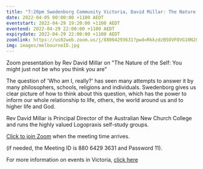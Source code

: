 ```yaml
---
title: "7:20pm Swedenborg Community Victoria, David Millar: The Nature of the Self - You might just not be who you think you are"
date: 2022-04-05 00:00:00 +1100 AEDT
eventstart: 2022-04-29 19:20:00 +1100 AEDT
eventend: 2022-04-29 22:00:00 +1100 AEDT
expirydate: 2022-04-29 22:00:00 +1100 AEDT
zoomlink: https://us02web.zoom.us/j/88064293631?pwd=RkkzdzB5OVFOVG10N28vdEZLQWhIQT09
img: images/melbourneID.jpg
---
```


Zoom presentation by Rev David Millar on "The Nature of the Self: You might just not be who you think you are"

The question of 'Who am I, really?' has seen many attempts to answer it by many philosophers, schools, religions and individuals. Swedenborg gives us clear picture of how to think about this question, which has the power to inform our whole relationship to life, others, the world around us and to higher life and God.

Rev David Millar is Principal Director of the Australian New Church College and runs the highly valued Logopraxis self-study groups.

[Click to join Zoom](https://us02web.zoom.us/j/88064293631?pwd=RkkzdzB5OVFOVG10N28vdEZLQWhIQT09) when the meeting time arrives.

(if needed, the Meeting ID is 880 6429 3631 and Password 11).  

For more information on events in Victoria, [click here](https://www.swedenborgcommunityvictoria.net.au/events/)